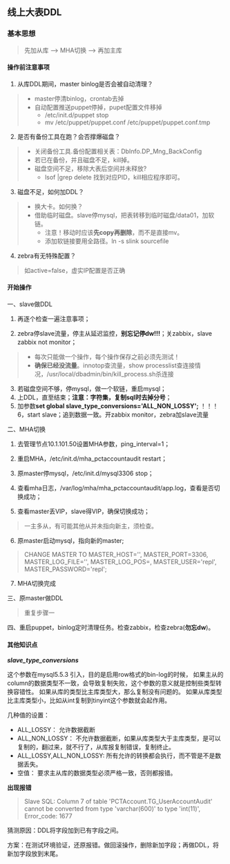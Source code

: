 ## 线上大表DDL

### 基本思想

> 先加从库 --> MHA切换 --> 再加主库

#### 操作前注意事项

1. 从库DDL期间，master binlog是否会被自动清理？
> * master停清binlog，crontab去掉
> * 自动配置推送puppet停掉，pupet配置文件移掉
> 	+ /etc/init.d/puppet stop
> 	+ mv /etc/puppet/puppet.conf /etc/puppet/puppet.conf.tmp

2. 是否有备份工具在跑？会否撑爆磁盘？
> * 关闭备份工具.备份配置相关表：DbInfo.DP_Mng_BackConfig
> * 若已在备份，并且磁盘不足，kill掉。
> * 磁盘空间不足，移除大表后空间并未释放?
> 	- lsof |grep delete 找到对应PID，kill相应程序即可。

3. 磁盘不足，如何加DDL？
> * 换大卡。如何换？
> * 借助临时磁盘。slave停mysql，把表转移到临时磁盘/data01，加软链。
>	- 注意！移动时应该**先copy再删除**，而不是直接mv。
>	- 添加软链接要用全路径。ln -s slink sourcefile

4. zebra有无特殊配置？
> 如active=false，虚实IP配置是否正确

#### 开始操作

一、slave做DDL

1. 再逐个检查一遍注意事项；

2. zebra停slave流量，停主从延迟监控，**别忘记停dw!!!**；关zabbix，slave zabbix not monitor；
> * 每次只能做一个操作，每个操作保存之前必须先测试！
> * **确保已经没流量**。innotop查流量，show processlist查连接情况，/usr/local/dbadmin/bin/kill_process.sh杀连接  
3. 若磁盘空间不够，停mysql，做一个软链，重启mysql；
4. 上DDL，直至结束；**注意：字符集，复制sql时去掉分号**；
5. 加参数**set global slave_type_conversions='ALL_NON_LOSSY';** ！！！
6，start slave；追到数据一致。开zabbix monitor，zebra加slave流量

二、MHA切换

1. 去管理节点10.1.101.50设置MHA参数，ping_interval=1；
2. 重启MHA，/etc/init.d/mha_pctaccountaudit restart；
3. 原master停mysql，/etc/init.d/mysql3306 stop；
4. 查看mha日志，/var/log/mha/mha\_pctaccountaudit/app.log，查看是否切换成功；

5. 查看master丢VIP，slave得VIP，确保切换成功；
> 一主多从，有可能其他从并未指向新主，须检查。
6. 原master启动mysql，指向新的master;
> CHANGE MASTER TO MASTER_HOST='', MASTER_PORT=3306, MASTER_LOG_FILE='', MASTER_LOG_POS=, MASTER_USER='repl', MASTER_PASSWORD='repl';
7. MHA切换完成

三、原master做DDL

 > 重复步骤一

四、重启puppet，binlog定时清理任务。检查zabbix，检查zebra(**勿忘dw**)。


#### 其他知识点

**_slave\_type\_conversions_**

这个参数在mysql5.5.3 引入，目的是启用row格式的bin-log的时候，
如果主从的column的数据类型不一致，会导致复制失败，这个参数的意义就是控制些类型转换容错性。
如果从库的类型比主库类型大，那么复制没有问题的。
如果从库类型比主库类型小，比如从int复制到tinyint这个参数就会起作用。

几种值的设置：

* ALL\_LOSSY： 允许数据截断
* ALL\_NON\_LOSSY： 不允许数据截断，如果从库类型大于主库类型，是可以复制的，翻过来，就不行了，从库报复制错误，复制终止。
* ALL\_LOSSY,ALL\_NON\_LOSSY: 所有允许的转换都会执行，而不管是不是数据丢失。
* 空值： 要求主从库的数据类型必须严格一致，否则都报错。


**出现报错**
> Slave SQL: Column 7 of table 'PCTAccount.TG_UserAccountAudit' cannot be converted from type 'varchar(600)' to type 'int(11)', Error_code: 1677

猜测原因：DDL将字段加到已有字段之间。

方案：在测试环境验证，还原报错。做回滚操作，删除新加字段；再做DDL，将新加字段放到末尾。

